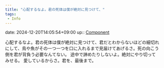 ```yaml
---
title: "心配するなよ。君の死体は僕が絶対に見つけて、"
tags:
 - Info
---
```


date: 2024-12-20T14:05:54+09:00
up:: [Component](../Bar/Novel/Chaos/Component.md)

心配するなよ。君の死体は僕が絶対に見つけて、君だとわからないほどの細切れにして、鳥や魚がその一つ一つを口に入れるまで見届けてあげるさ。死の向こう側を君が背負う必要なんてない。
途中で諦めたりしないよ。絶対にやり切ってみせる。
愛しているからさ。君を、最後まで。

